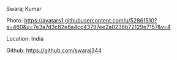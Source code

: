 Swaraj Kumar

Photo: https://avatars1.githubusercontent.com/u/52861510?s=460&u=7e3a7d3c82e8a4cc43797ee2a0236b72129e7157&v=4

Location: India

Github: https://github.com/swaraj344
